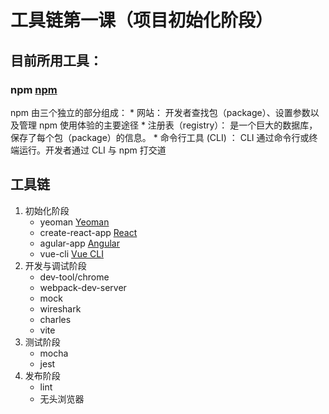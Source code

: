 # 工具链第一课（项目初始化阶段）

## 目前所用工具：
### npm [npm](https://docs.npmjs.com/)
 npm 由三个独立的部分组成：
    * 网站： 开发者查找包（package）、设置参数以及管理 npm 使用体验的主要途径
    * 注册表（registry）： 是一个巨大的数据库，保存了每个包（package）的信息。
    * 命令行工具 (CLI) ： CLI 通过命令行或终端运行。开发者通过 CLI 与 npm 打交道

## 工具链
1. 初始化阶段
    * yeoman  [Yeoman](https://yeoman.io/learning/)
    * create-react-app [React](https://zh-hans.reactjs.org/)
    * agular-app  [Angular](https://angular.cn/guide/quickstart)
    * vue-cli  [Vue CLI](https://cli.vuejs.org/)
2. 开发与调试阶段
    * dev-tool/chrome
    * webpack-dev-server
    * mock
    * wireshark
    * charles
    * vite
3. 测试阶段
    * mocha
    * jest
4. 发布阶段
    * lint
    * 无头浏览器
